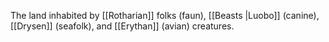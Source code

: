 The land inhabited by [[Rotharian]] folks (faun), [[Beasts |Luobo]] (canine), [[Drysen]] (seafolk), and [[Erythan]] (avian) creatures. 